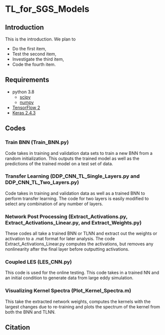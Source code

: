 # TL_for_SGS_Models 


## Introduction

This is the introduction. We plan to
<ul>
<li>Do the first item,</li>
<li>Test the second item,</li>
<li>Investigate the third item,</li>
<li>Code the fourth item.</li>
</ul>

## Requirements
- python 3.8
	- [scipy](https://pypi.org/project/scipy/)
	- [numpy](https://pypi.org/project/numpy/)
- [TensorFlow 2](https://www.tensorflow.org/install)
- [Keras 2.4.3](https://pypi.org/project/Keras/)

## Codes
### Train BNN (Train_BNN.py)
Code takes in training and validation data sets to train a new BNN from a random initialization. This outputs the trained model as well as the predictions of the trained model on a test set of data.

### Transfer Learning (DDP_CNN_TL_Single_Layers.py and DDP_CNN_TL_Two_Layers.py)
Code takes in training and validation data as well as a trained BNN to perform transfer learning. The code for two layers is easily modified to select any combination of any number of layers.

### Network Post Processing (Extract_Activations.py, Extract_Activations_Linear.py, and Extract_Weights.py)
These codes all take a trained BNN or TLNN and extract out the weights or activation to a .mat format for later analysis. The code Extract_Activations_Linear.py computes the activations, but removes any nonlinearity after the final layer before outputting activations. 

### Coupled LES (LES_CNN.py)
This code is used for the online testing. This code takes in a trained NN and an initial condition to generate data from large eddy simulation.

### Visualizing Kernel Spectra (Plot_Kernel_Spectra.m)
This take the extracted network weights, computes the kernels with the largest changes due to re-training and plots the spectrum of the kernel from both the BNN and TLNN.

## Citation




